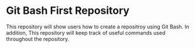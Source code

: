 # Git Bash First Repository

This repository will show users how to create a repositroy using Git Bash. In addition, This repository will keep track of useful commands used throughout the repository.
